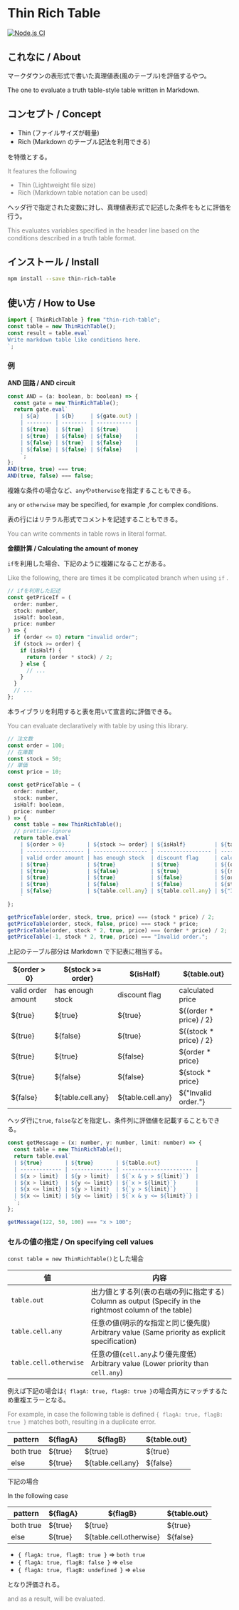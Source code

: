 # Thin Rich Table

[![Node.js CI](https://github.com/ogumaru/thin-rich-table/actions/workflows/node.js.yml/badge.svg)](https://github.com/ogumaru/thin-rich-table/actions/workflows/node.js.yml)

## これなに / About

マークダウンの表形式で書いた真理値表(風のテーブル)を評価するやつ。

The one to evaluate a truth table-style table written in Markdown.

## コンセプト / Concept

- Thin (ファイルサイズが軽量)
- Rich (Markdown のテーブル記法を利用できる)

を特徴とする。

<div class="en" style="color: gray">

It features the following

- Thin (Lightweight file size)
- Rich (Markdown table notation can be used)

</div>

ヘッダ行で指定された変数に対し、真理値表形式で記述した条件をもとに評価を行う。

<div class="en" style="color: gray">

This evaluates variables specified in the header line based on the conditions described in a truth table format.

</div>

## インストール / Install

```bash
npm install --save thin-rich-table
```

## 使い方 / How to Use

```javascript
import { ThinRichTable } from "thin-rich-table";
const table = new ThinRichTable();
const result = table.eval`
Write markdown table like conditions here.
`;
```

### 例

**AND 回路 / AND circuit**

```javascript
const AND = (a: boolean, b: boolean) => {
  const gate = new ThinRichTable();
  return gate.eval`
    | ${a}     | ${b}     | ${gate.out} |
    | -------- | -------- | ----------- |
    | ${true}  | ${true}  | ${true}     |
    | ${true}  | ${false} | ${false}    |
    | ${false} | ${true}  | ${false}    |
    | ${false} | ${false} | ${false}    |
    `;
};
AND(true, true) === true;
AND(true, false) === false;
```

複雑な条件の場合など、`any`や`otherwise`を指定することもできる。

`any` or `otherwise` may be specified, for example ,for complex conditions.

表の行にはリテラル形式でコメントを記述することもできる。

<div class="en" style="color: gray">

You can write comments in table rows in literal format.

</div>

**金額計算 / Calculating the amount of money**

`if`を利用した場合、下記のように複雑になることがある。

<div class="en" style="color: gray">

Like the following, there are times it be complicated branch when using `if` .

</div>

```javascript
// ifを利用した記述
const getPriceIf = (
  order: number,
  stock: number,
  isHalf: boolean,
  price: number
) => {
  if (order <= 0) return "invalid order";
  if (stock >= order) {
    if (isHalf) {
      return (order * stock) / 2;
    } else {
      // ...
    }
  }
  // ...
};
```

本ライブラリを利用すると表を用いて宣言的に評価できる。

<div class="en" style="color: gray">

You can evaluate declaratively with table by using this library.

</div>

```javascript
// 注文数
const order = 100;
// 在庫数
const stock = 50;
// 単価
const price = 10;

const getPriceTable = (
  order: number,
  stock: number,
  isHalf: boolean,
  price: number
) => {
  const table = new ThinRichTable();
  // prettier-ignore
  return table.eval`
    | ${order > 0}       | ${stock >= order} | ${isHalf}         | ${table.out}           |
    | ------------------ | ----------------- | ----------------- | ---------------------- |
    | valid order amount | has enough stock  | discount flag     | calculated price       |
    | ${true}            | ${true}           | ${true}           | ${(order * price) / 2} |
    | ${true}            | ${false}          | ${true}           | ${(stock * price) / 2} |
    | ${true}            | ${true}           | ${false}          | ${order * price}       |
    | ${true}            | ${false}          | ${false}          | ${stock * price}       |
    | ${false}           | ${table.cell.any} | ${table.cell.any} | ${"Invalid order."}    |
    `
};

getPriceTable(order, stock, true, price) === (stock * price) / 2;
getPriceTable(order, stock, false, price) === stock * price;
getPriceTable(order, stock * 2, true, price) === (order * price) / 2;
getPriceTable(-1, stock * 2, true, price) === "Invalid order.";
```

上記のテーブル部分は Markdown で下記表に相当する。

| \${order > 0}      | \${stock >= order} | \${isHalf}        | \${table.out}           |
| ------------------ | ------------------ | ----------------- | ----------------------- |
| valid order amount | has enough stock   | discount flag     | calculated price        |
| ${true}            | ${true}            | ${true}           | ${(order \* price) / 2} |
| ${true}            | ${false}           | ${true}           | ${(stock \* price) / 2} |
| ${true}            | ${true}            | ${false}          | ${order \* price}       |
| ${true}            | ${false}           | ${false}          | ${stock \* price}       |
| ${false}           | ${table.cell.any}  | ${table.cell.any} | ${"Invalid order."}     |

ヘッダ行に`true`, `false`などを指定し、条件列に評価値を記載することもできる。

```javascript
const getMessage = (x: number, y: number, limit: number) => {
  const table = new ThinRichTable();
  return table.eval`
  | ${true}       | ${true}       | ${table.out}           |
  | ------------- | ------------- | ---------------------- |
  | ${x > limit}  | ${y > limit}  | ${`x & y > ${limit}`}  |
  | ${x > limit}  | ${y <= limit} | ${`x > ${limit}`}      |
  | ${x <= limit} | ${y > limit}  | ${`y > ${limit}`}      |
  | ${x <= limit} | ${y <= limit} | ${`x & y <= ${limit}`} |
  `;
};

getMessage(122, 50, 100) === "x > 100";
```

### セルの値の指定 / On specifying cell values

`const table = new ThinRichTable()`とした場合

| 値                     | 内容                                                                                                      |
| ---------------------- | --------------------------------------------------------------------------------------------------------- |
| `table.out`            | 出力値とする列(表の右端の列に指定する)<br>Column as output (Specify in the rightmost column of the table) |
| `table.cell.any`       | 任意の値(明示的な指定と同じ優先度)<br>Arbitrary value (Same priority as explicit specification)           |
| `table.cell.otherwise` | 任意の値(`cell.any`より優先度低)<br>Arbitrary value (Lower priority than `cell.any`)                      |

例えば下記の場合は`{ flagA: true, flagB: true }`の場合両方にマッチするため重複エラーとなる。

<div class="en" style="color: gray">

For example, in case the following table is defined `{ flagA: true, flagB: true }` matches both, resulting in a duplicate error.

</div>

| pattern   | ${flagA} | ${flagB}          | ${table.out} |
| --------- | -------- | ----------------- | ------------ |
| both true | ${true}  | ${true}           | ${true}      |
| else      | ${true}  | ${table.cell.any} | ${false}     |

下記の場合

In the following case

| pattern   | ${flagA} | ${flagB}                | ${table.out} |
| --------- | -------- | ----------------------- | ------------ |
| both true | ${true}  | ${true}                 | ${true}      |
| else      | ${true}  | ${table.cell.otherwise} | ${false}     |

- `{ flagA: true, flagB: true }` => `both true`
- `{ flagA: true, flagB: false }` => `else`
- `{ flagA: true, flagB: undefined }` => `else`

となり評価される。

<div class="en" style="color: gray">
and as a result, will be evaluated.
</div>
